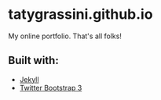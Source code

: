 tatygrassini.github.io
======================
My online portfolio. That's all folks!

Built with:
-----------
* [Jekyll](https://github.com/mojombo/jekyll/)
* [Twitter Bootstrap 3](https://github.com/twitter/bootstrap/tree/3.0.0-wip)
